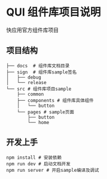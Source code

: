 # QUI 组件库项目说明

快应用官方组件库项目

## 项目结构

```shell script
├── docs  # 组件库文档目录
├── sign  # 组件库sample签名
│   ├── debug
│   └── release
└── src # 组件库项目sample
    ├── common
    ├── components # 组件库具体组件
    │   └── button
    └── pages # sample页面
        ├── button
        └── home
```

## 开发上手

```shell script
npm install # 安装依赖
npm run dev # 启动文档开发
npm run server # 开启sample编译及调试
```
